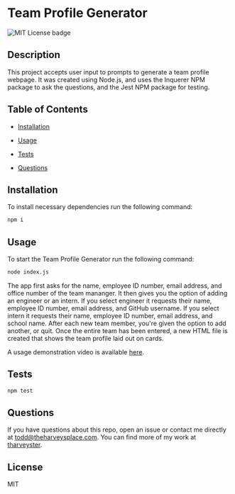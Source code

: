 # Team Profile Generator

![MIT License badge](https://img.shields.io/github/license/tharveyster/team-profile-generator?style=plastic)

## Description
This project accepts user input to prompts to generate a team profile webpage. It was created using Node.js, and uses the Inquerer NPM package to ask the questions, and the Jest NPM package for testing.

## Table of Contents
  * [Installation](#installation)

  * [Usage](#usage)

  * [Tests](#tests)

  * [Questions](#questions)

## Installation
To install necessary dependencies run the following command:
```bash
npm i
```

## Usage
To start the Team Profile Generator run the following command:
```bash
node index.js
```

The app first asks for the name, employee ID number, email address, and office number of the team mananger. It then gives you the option of adding an engineer or an intern. If you select engineer it requests their name, employee ID number, email address, and GitHub username. If you select intern it requests their name, employee ID number, email address, and school name. After each new team member, you're given the option to add another, or quit. Once the entire team has been entered, a new HTML file is created that shows the team profile laid out on cards.

A usage demonstration video is available [here](https://drive.google.com/file/d/19AdyJBX1DtUn4V2vpt47DZ1fU1eWKV8H/view).

## Tests
```bash
npm test
```

## Questions
If you have questions about this repo, open an issue or contact me directly at todd@theharveysplace.com. You can find more of my work at [tharveyster](https://github.com/tharveyster).

## License
MIT